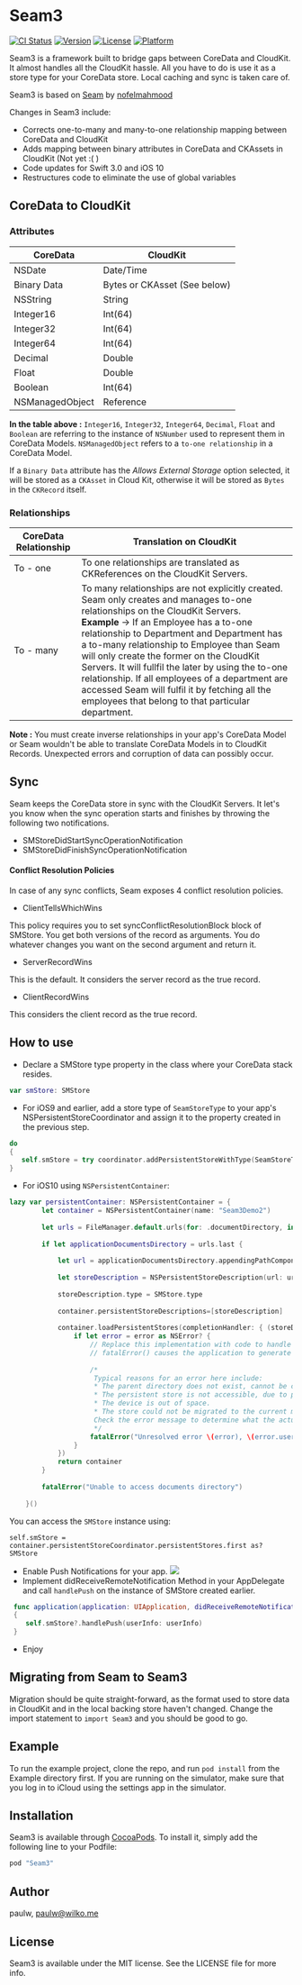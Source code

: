 # Seam3

[![CI Status](http://img.shields.io/travis/paulw/Seam3.svg?style=flat)](https://travis-ci.org/paulw/Seam3)
[![Version](https://img.shields.io/cocoapods/v/Seam3.svg?style=flat)](http://cocoapods.org/pods/Seam3)
[![License](https://img.shields.io/cocoapods/l/Seam3.svg?style=flat)](http://cocoapods.org/pods/Seam3)
[![Platform](https://img.shields.io/cocoapods/p/Seam3.svg?style=flat)](http://cocoapods.org/pods/Seam3)

Seam3 is a framework built to bridge gaps between CoreData and CloudKit. It almost handles all the CloudKit hassle. 
All you have to do is use it as a store type for your CoreData store. 
Local caching and sync is taken care of. 

Seam3 is based on [Seam](https://github.com/nofelmahmood/Seam) by [nofelmahmood](https://github.com/nofelmahmood)

Changes in Seam3 include:

* Corrects one-to-many and many-to-one relationship mapping between CoreData and CloudKit
* Adds mapping between binary attributes in CoreData and CKAssets in CloudKit (Not yet :( )
* Code updates for Swift 3.0 and iOS 10
* Restructures code to eliminate the use of global variables

## CoreData to CloudKit

### Attributes

| CoreData  | CloudKit |
| ------------- | ------------- |
| NSDate    | Date/Time
| Binary Data | Bytes or CKAsset (See below) |
| NSString  | String   |
| Integer16 | Int(64) |
| Integer32 | Int(64) |
| Integer64 | Int(64) |
| Decimal | Double | 
| Float | Double |
| Boolean | Int(64) |
| NSManagedObject | Reference |

**In the table above :** `Integer16`, `Integer32`, `Integer64`, `Decimal`, `Float` and `Boolean` are referring to the instance of `NSNumber` used 
to represent them in CoreData Models. `NSManagedObject` refers to a `to-one relationship` in a CoreData Model.

If a `Binary Data` attribute has the *Allows External Storage* option selected, it will be stored as a `CKAsset` in Cloud Kit, otherwise it will be stored as `Bytes` in the `CKRecord` itself.

### Relationships

| CoreData Relationship  | Translation on CloudKit |
| ------------- | ------------- |
| To - one    | To one relationships are translated as CKReferences on the CloudKit Servers.|
| To - many    | To many relationships are not explicitly created. Seam only creates and manages to-one relationships on the CloudKit Servers. <br/> <strong>Example</strong> -> If an Employee has a to-one relationship to Department and Department has a to-many relationship to Employee than Seam will only create the former on the CloudKit Servers. It will fullfil the later by using the to-one relationship. If all employees of a department are accessed Seam will fulfil it by fetching all the employees that belong to that particular department.|

<strong>Note :</strong> You must create inverse relationships in your app's CoreData Model or Seam wouldn't be able to translate CoreData Models in to CloudKit Records. Unexpected errors and corruption of data can possibly occur.

## Sync

Seam keeps the CoreData store in sync with the CloudKit Servers. It let's you know when the sync operation starts and finishes by throwing the following two notifications.
- SMStoreDidStartSyncOperationNotification
- SMStoreDidFinishSyncOperationNotification

#### Conflict Resolution Policies
In case of any sync conflicts, Seam exposes 4 conflict resolution policies.

- ClientTellsWhichWins

This policy requires you to set syncConflictResolutionBlock block of SMStore. You get both versions of the record as arguments. You do whatever changes you want on the second argument and return it.

- ServerRecordWins

This is the default. It considers the server record as the true record.

- ClientRecordWins

This considers the client record as the true record.

## How to use

- Declare a SMStore type property in the class where your CoreData stack resides.
```swift
var smStore: SMStore
```
- For iOS9 and earlier, add a store type of `SeamStoreType` to your app's NSPersistentStoreCoordinator and assign it to the property created in the previous step.
```swift
do 
{
   self.smStore = try coordinator.addPersistentStoreWithType(SeamStoreType, configuration: nil, URL: url, options: nil) as? SMStore
}
```
- For iOS10 using `NSPersistentContainer`:

```swift
lazy var persistentContainer: NSPersistentContainer = {
        let container = NSPersistentContainer(name: "Seam3Demo2")
        
        let urls = FileManager.default.urls(for: .documentDirectory, in: .userDomainMask)
        
        if let applicationDocumentsDirectory = urls.last {
            
            let url = applicationDocumentsDirectory.appendingPathComponent("SingleViewCoreData.sqlite")
            
            let storeDescription = NSPersistentStoreDescription(url: url)
            
            storeDescription.type = SMStore.type
            
            container.persistentStoreDescriptions=[storeDescription]
            
            container.loadPersistentStores(completionHandler: { (storeDescription, error) in
                if let error = error as NSError? {
                    // Replace this implementation with code to handle the error appropriately.
                    // fatalError() causes the application to generate a crash log and terminate. You should not use this function in a shipping application, although it may be useful during development.
                    
                    /*
                     Typical reasons for an error here include:
                     * The parent directory does not exist, cannot be created, or disallows writing.
                     * The persistent store is not accessible, due to permissions or data protection when the device is locked.
                     * The device is out of space.
                     * The store could not be migrated to the current model version.
                     Check the error message to determine what the actual problem was.
                     */
                    fatalError("Unresolved error \(error), \(error.userInfo)")
                }
            })
            return container
        }
        
        fatalError("Unable to access documents directory")
        
    }()
```
You can access the `SMStore` instance using:
```
self.smStore = container.persistentStoreCoordinator.persistentStores.first as? SMStore
```
- Enable Push Notifications for your app.
![](http://s29.postimg.org/rb9vj0egn/Screen_Shot_2015_08_23_at_5_44_59_pm.png)
- Implement didReceiveRemoteNotification Method in your AppDelegate and call `handlePush` on the instance of SMStore created earlier.
```swift
 func application(application: UIApplication, didReceiveRemoteNotification userInfo: [NSObject : AnyObject]) 
 {
    self.smStore?.handlePush(userInfo: userInfo)
 }
```
- Enjoy

## Migrating from Seam to Seam3

Migration should be quite straight-forward, as the format used to store data in CloudKit and in the local backing store haven't changed.
Change the import statement to `import Seam3` and you should be good to go.

## Example

To run the example project, clone the repo, and run `pod install` from the Example directory first.  If you are running on the simulator, make sure that you log in to iCloud using the settings app in the simulator.

## Installation

Seam3 is available through [CocoaPods](http://cocoapods.org). To install
it, simply add the following line to your Podfile:

```ruby
pod "Seam3"
```

## Author

paulw, paulw@wilko.me

## License

Seam3 is available under the MIT license. See the LICENSE file for more info.
